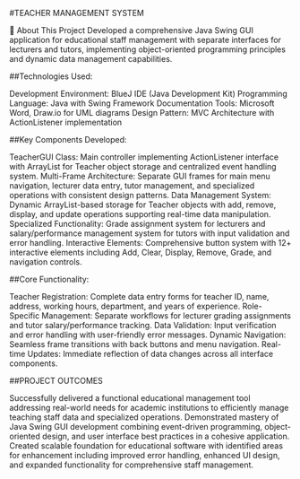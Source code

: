 #TEACHER MANAGEMENT SYSTEM

📌 About This Project
Developed a comprehensive Java Swing GUI application for educational staff management with separate interfaces for lecturers and tutors, implementing object-oriented programming principles and dynamic data management capabilities.


##Technologies Used:

Development Environment: BlueJ IDE (Java Development Kit)
Programming Language: Java with Swing Framework
Documentation Tools: Microsoft Word, Draw.io for UML diagrams
Design Pattern: MVC Architecture with ActionListener implementation

##Key Components Developed:

TeacherGUI Class: Main controller implementing ActionListener interface with ArrayList for Teacher object storage and centralized event handling system.
Multi-Frame Architecture: Separate GUI frames for main menu navigation, lecturer data entry, tutor management, and specialized operations with consistent design patterns.
Data Management System: Dynamic ArrayList-based storage for Teacher objects with add, remove, display, and update operations supporting real-time data manipulation.
Specialized Functionality: Grade assignment system for lecturers and salary/performance management system for tutors with input validation and error handling.
Interactive Elements: Comprehensive button system with 12+ interactive elements including Add, Clear, Display, Remove, Grade, and navigation controls.

##Core Functionality:

Teacher Registration: Complete data entry forms for teacher ID, name, address, working hours, department, and years of experience.
Role-Specific Management: Separate workflows for lecturer grading assignments and tutor salary/performance tracking.
Data Validation: Input verification and error handling with user-friendly error messages.
Dynamic Navigation: Seamless frame transitions with back buttons and menu navigation.
Real-time Updates: Immediate reflection of data changes across all interface components.

##PROJECT OUTCOMES

Successfully delivered a functional educational management tool addressing real-world needs for academic institutions to efficiently manage teaching staff data and specialized operations.
Demonstrated mastery of Java Swing GUI development combining event-driven programming, object-oriented design, and user interface best practices in a cohesive application.
Created scalable foundation for educational software with identified areas for enhancement including improved error handling, enhanced UI design, and expanded functionality for comprehensive staff management.
